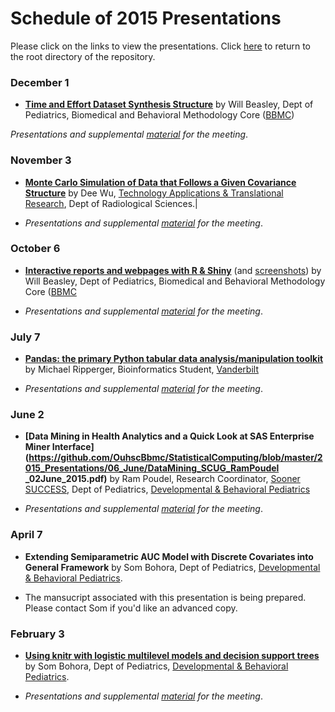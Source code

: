 Schedule of 2015 Presentations
============

Please click on the links to view the presentations. Click [here](./../) to return to the root directory of the repository.

### December 1 
* **[Time and Effort Dataset Synthesis Structure](https://rawgit.com/wibeasley/RAnalysisSkeleton/master/documentation/time-and-effort-synthesis.html)** by Will Beasley, Dept of Pediatrics, Biomedical and Behavioral Methodology Core ([BBMC](http://ouhsc.edu/BBMC/))

*Presentations and supplemental [material](./2015_Presentations/12_December/) for the meeting*.

### November 3
* **[Monte Carlo Simulation of Data that Follows a Given Covariance Structure](https://github.com/OuhscBbmc/StatisticalComputing/blob/master/2015_Presentations/11_November/StatisticalComputing_08092015_GeneratingMVN.pdf)** by Dee Wu, [Technology Applications & Translational Research](http://moon.ouhsc.edu/dwu/a-about/index.html), Dept of Radiological Sciences.|

* *Presentations and supplemental [material](./11_November/) for the meeting*.

### October 6 

* **[Interactive reports and webpages with R & Shiny](https://rawgit.com/OuhscBbmc/StatisticalComputing/master/2015_Presentations/10_October/beasley-scug-shiny-2015-10.html#/)** (and [screenshots](./2015_Presentations/10_October/beasley-scug-shiny-2015-10.pdf)) by Will Beasley, Dept of Pediatrics, Biomedical and Behavioral Methodology Core ([BBMC](http://ouhsc.edu/BBMC/)

* *Presentations and supplemental [material](./10_October/) for the meeting*.

### July 7

* **[Pandas: the primary Python tabular data analysis/manipulation toolkit](http://htmlpreview.github.io/?https://github.com/OuhscBbmc/StatisticalComputing/blob/master/2015_Presentations/07_July/Pandas.html#/)** by Michael Ripperger, Bioinformatics Student,  [Vanderbilt](http://www.vanderbilt.edu/)

* *Presentations and supplemental [material](./07_July/) for the meeting*.

### June 2
* **[Data Mining in Health Analytics and a Quick Look at SAS Enterprise Miner Interface](https://github.com/OuhscBbmc/StatisticalComputing/blob/master/2015_Presentations/06_June/DataMining_SCUG_RamPoudel _02June_2015.pdf)** by Ram Poudel, Research Coordinator, [Sooner SUCCESS](https://soonersuccess.ouhsc.edu/), Dept of Pediatrics, [Developmental & Behavioral Pediatrics](http://www.oumedicine.com/ouphysicians/child-specialties/list-of-child-specialties/developmental--behavioral-pediatrics)

* *Presentations and supplemental [material](./06_June/) for the meeting*. 

### April 7 
 * **Extending Semiparametric AUC Model with Discrete Covariates into General Framework** by Som Bohora, Dept of Pediatrics, [Developmental & Behavioral Pediatrics](http://www.oumedicine.com/ouphysicians/child-specialties/list-of-child-specialties/developmental--behavioral-pediatrics).

* The mansucript associated with this presentation is being prepared.  Please contact Som if you'd like an advanced copy.

### February 3 
 * **[Using knitr with logistic multilevel models and decision support trees](https://github.com/OuhscBbmc/StatisticalComputing/blob/master/2015_Presentations/02_February/SCUG_presentation.pdf)** by Som Bohora, Dept of Pediatrics, [Developmental & Behavioral Pediatrics](http://www.oumedicine.com/ouphysicians/child-specialties/list-of-child-specialties/developmental--behavioral-pediatrics).

* *Presentations and supplemental [material](./02_February/) for the meeting*.
